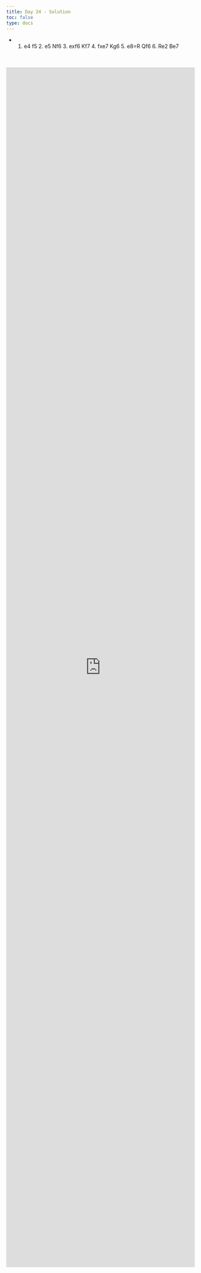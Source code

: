 ```yaml
---
title: Day 24 - Solution
toc: false
type: docs
---
```


- 1. e4 f5 2. e5 Nf6 3. exf6 Kf7 4. fxe7 Kg6 5. e8=R Qf6 6. Re2 Be7


<br>
<br>
<iframe 
    style="width: 100%; height: 80vh;" 
    src="https://lichess.org/study/embed/PrONOirR/6zViEXjF" 
    frameborder="0">
</iframe>
